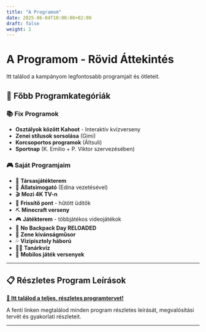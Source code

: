 ```yaml
---
title: "A Programom"
date: 2025-06-04T10:00:00+02:00
draft: false
weight: 1
---
```


# A Programom - Rövid Áttekintés

Itt találod a kampányom legfontosabb programjait és ötleteit. 

## 🎯 Főbb Programkategóriák

### 📚 Fix Programok
- **Osztályok között Kahoot** - Interaktív kvízverseny
- **Zenei stílusok sorsolása** (Gimi)  
- **Korcsoportos programok** (Áltsuli)
- **Sportnap** (K. Emilio + P. Viktor szervezésében)

### 🎮 Saját Programjaim
- 🎲 **Társasjátékterem**
- 🐍 **Állatsimogató** (Edina vezetésével)
- 🎬 **Mozi 4K TV-n**
- 🥤 **Frissítő pont** - hűtött üdítők
- ⛏️ **Minecraft verseny**
- 🎮 **Játékterem** - többjátékos videojátékok
- 🎒 **No Backpack Day RELOADED**
- 🎵 **Zene kívánságműsor**
- 💦 **Vízipisztoly háború**
- 👨‍🏫 **Tanárkvíz**
- 📱 **Mobilos játék versenyek**

---

## 📋 Részletes Program Leírások

**[🔗 Itt találod a teljes, részletes programtervet!](/posts/a-programom/)**

A fenti linken megtalálod minden program részletes leírását, megvalósítási tervét és gyakorlati részleteit.

---

